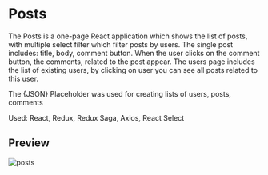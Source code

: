 # Posts

The Posts is a one-page React application which shows the list of posts, with multiple select filter which filter posts by users.
The single post includes: title, body, comment button. When the user clicks on the comment button, the comments, related to the post appear.
The users page includes the list of existing users, by clicking on user you can see all posts related to this user.

The {JSON} Placeholder was used for creating lists of users, posts, comments

Used: React, Redux, Redux Saga, Axios, React Select 


## Preview

![posts](https://user-images.githubusercontent.com/70887851/157460920-f0f9cc79-bf78-49f9-89c7-0e88f3230112.PNG)



